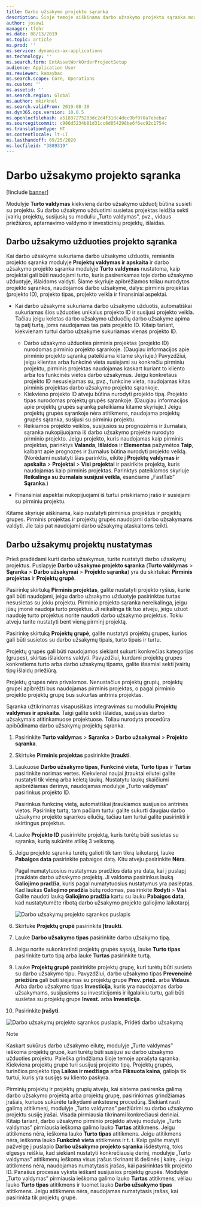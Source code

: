 ```yaml
---
title: Darbo užsakymo projekto sąranka
description: Šioje temoje aiškinama darbo užsakymo projekto sąranka modulyje „Turto valdymas”.
author: josaw1
manager: tfehr
ms.date: 08/13/2019
ms.topic: article
ms.prod: ''
ms.service: dynamics-ax-applications
ms.technology: ''
ms.search.form: EntAssetWorkOrderProjectSetup
audience: Application User
ms.reviewer: kamaybac
ms.search.scope: Core, Operations
ms.custom: ''
ms.assetid: ''
ms.search.region: Global
ms.author: mkirknel
ms.search.validFrom: 2019-08-30
ms.dyn365.ops.version: 10.0.5
ms.openlocfilehash: a51837275203dc2d4f31dc4dec9bf970a7ebeba7
ms.sourcegitcommit: c986d5234b81d31cc6d054298be6f6ec92c1754c
ms.translationtype: HT
ms.contentlocale: lt-LT
ms.lasthandoff: 09/25/2020
ms.locfileid: "3889319"
---
```

# <a name="work-order-project-setup"></a>Darbo užsakymo projekto sąranka

[!include [banner](../../includes/banner.md)]

 

Modulyje **Turto valdymas** kiekvieną darbo užsakymo užduotį būtina susieti su projektu. Su darbo užsakymo užduotimi susietas projektas leidžia sekti įvairių projektų, susijusių su moduliu „Turto valdymas”, pvz., vidaus priežiūros, aptarnavimo valdymo ir investicinių projektų, išlaidas. 

## <a name="project-setup-for-a-work-order-job"></a>Darbo užsakymo užduoties projekto sąranka

Kai darbo užsakyme sukuriama darbo užsakymo užduotis, remiantis projekto sąranka modulyje **Projektų valdymas ir apskaita** ir darbo užsakymo projekto sąranka modulyje **Turto valdymas** nustatoma, kaip projektai gali būti naudojami turto, kuris pasirenkamas toje darbo užsakymo užduotyje, išlaidoms valdyti. Šiame skyriuje apibrėžiamos toliau nurodytos projekto sąrankos, naudojamos darbo užsakyme, dalys: pirminis projektas (projekto ID), projekto tipas, projekto veikla ir finansiniai aspektai.

- Kai darbo užsakyme sukuriama darbo užsakymo užduotis, automatiškai sukuriamas šios užduoties unikalus projekto ID ir susijusi projekto veikla. Tačiau jeigu keletas darbo užsakymo užduočių darbo užsakyme apima tą patį turtą, joms naudojamas tas pats projekto ID. Kitaip tariant, kiekvienam turtui darbo užsakyme sukuriamas vienas projekto ID.

    - Darbo užsakymo užduoties pirminis projektas (projekto ID) nurodomas pirminio projekto sąrankoje. (Daugiau informacijos apie pirminio projekto sąranką pateikiama kitame skyriuje.) Pavyzdžiui, jeigu klientas arba funkcinė vieta susiejami su konkrečiu pirminiu projektu, pirminis projektas naudojamas kaskart kuriant to kliento arba tos funkcinės vietos darbo užsakymus. Jeigu konkretaus projekto ID nesusiejamas su, pvz., funkcine vieta, naudojamas kitas pirminis projektas darbo užsakymo projekto sąrankoje.
    - Kiekvieno projekto ID atveju būtina nurodyti projekto tipą. Projekto tipas nurodomas projektų grupės sąrankoje. (Daugiau informacijos apie projektų grupės sąranką pateikiama kitame skyriuje.) Jeigu projektų grupės sąrankoje nėra atitikmens, naudojama projektų grupės sąranka, susijusi su pirminiu projektu.
    - Reikiamos projekto veiklos, susijusios su prognozėmis ir žurnalais, sąranka nukopijuojama iš darbo užsakymo projekte nurodyto pirminio projekto. Jeigu projekto, kuris naudojamas kaip pirminis projektas, parinktys **Valanda**, **Išlaidos** ir **Elementas** pažymėtos **Taip**, kalbant apie prognozes ir žurnalus būtina nurodyti projekto veiklą. (Norėdami nustatyti šias parinktis, eikite į **Projektų valdymas ir apskaita** \> **Projektai** \> **Visi projektai** ir pasirikite projektą, kuris naudojamas kaip pirminis projektas. Parinktys pateikiamos skyriuje **Reikalinga su žurnalais susijusi veikla**, esančiame „FastTab” **Sąranka**.)

- Finansiniai aspektai nukopijuojami iš turtui priskiriamo įrašo ir susiejami su pirminiu projektu.

Kitame skyriuje aiškinama, kaip nustatyti pirminius projektus ir projektų grupes. Pirminis projektas ir projektų grupės naudojami darbo užsakymams valdyti. Jie taip pat naudojami darbo užsakymų ataskaitoms teikti.

## <a name="set-up-work-order-projects"></a>Darbo užsakymų projektų nustatymas

Prieš pradėdami kurti darbo užsakymus, turite nustatyti darbo užsakymų projektus. Puslapyje **Darbo užsakymo projekto sąranka** (**Turto valdymas** \> **Sąranka** \> **Darbo užsakymai** \> **Projekto sąranka**) yra du skirtukai: **Pirminis projektas** ir **Projektų grupė**.

Pasirinkę skirtuką **Pirminis projektas**, galite nustatyti projekto ryšius, kurie gali būti naudojami, jeigu darbo užsakymo užduotyje pasirinktas turtas nesusietas su jokiu projektu. Pirminio projekto sąranka nereikalinga, jeigu jūsų įmonė naudoja turto projektus. Ji reikalinga tik tuo atveju, jeigu užuot naudoję turto projektus norite naudoti darbo užsakymo projektus. Tokiu atveju turite nustatyti bent vieną pirminį projektą.

Pasirinkę skirtuką **Projektų grupė**, galite nustatyti projektų grupes, kurios gali būti susietos su darbo užsakymų tipais, turto tipais ir turtu.

Projektų grupės gali būti naudojamos siekiant sukurti konkrečias kategorijas (grupes), skirtas išlaidoms valdyti. Pavyzdžiui, kurdami projektų grupes konkretiems turto arba darbo užsakymų tipams, galite išsamiai sekti įvairių tipų išlaidų priežiūrą.

Projektų grupės nėra privalomos. Nenustačius projektų grupių, projektų grupei apibrėžti bus naudojamas pirminis projektas, o pagal pirminio projekto projektų grupę bus sukurtas antrinis projektas.

Sąranka užtikrinamas visapusiškas integravimas su moduliu **Projektų valdymas ir apskaita**. Taigi galite sekti išlaidas, susijusias darbo užsakymais atitinkamuose projektuose. Toliau nurodyta procedūra apibūdinama darbo užsakymų projektų sąranka.

1. Pasirinkite **Turto valdymas** \> **Sąranka** \> **Darbo užsakymai** \> **Projekto sąranka**.
2. Skirtuke **Pirminis projektas** pasirinkite **Įtraukti**.
3. Laukuose **Darbo užsakymo tipas**, **Funkcinė vieta**, **Turto tipas** ir **Turtas** pasirinkite norimas vertes. Kiekvienai naujai įtrauktai eilutei galite nustatyti tik vieną arba keletą laukų. Nustatytu laukų skaičiumi apibrėžiamas derinys, naudojamas modulyje „Turto valdymas” pasirinkus projekto ID. 

    Pasirinkus funkcinę vietą, automatiškai įtraukiamos susijusios antrinės vietos. Pasirinkę turtą, tam pačiam turtui galite sukurti daugiau darbo užsakymo projekto sąrankos eilučių, tačiau tam turtui galite pasirinkti ir skirtingus projektus.

4. Lauke **Projekto ID** pasirinkite projektą, kuris turėtų būti susietas su sąranka, kurią sukūrėte atlikę 3 veiksmą.
5. Jeigu projekto sąranka turėtų galioti tik tam tikrą laikotarpį, lauke **Pabaigos data** pasirinkite pabaigos datą. Kitu atveju pasirinkite **Nėra**.

    Pagal numatytuosius nustatymus pradžios data yra data, kai į puslapį įtraukiate darbo užsakymo projektą. Ji valdoma pasirinkus lauką **Galiojimo pradžia**, kuris pagal numatytuosius nustatymus yra paslėptas. Kad laukas **Galiojimo pradžia** būtų rodomas, pasirinkite **Rodyti** \> **Visi**. Galite naudoti lauką **Galiojimo pradžia** kartu su lauku **Pabaigos data**, kad nustatytumėte ribotą darbo užsakymo projekto galiojimo laikotarpį.

    ![Darbo užsakymų projekto sąrankos puslapis](media/17-setup-for-work-orders.png)

6. Skirtuke **Projektų grupė** pasirinkite **Įtraukti**.
7. Lauke **Darbo užsakymo tipas** pasirinkite darbo užsakymo tipą.
8. Jeigu norite sukonkretinti projektų grupės sąsają, lauke **Turto tipas** pasirinkite turto tipą arba lauke **Turtas** pasirinkite turtą.
9. Lauke **Projektų grupė** pasirinkite projektų grupę, kuri turėtų būti susieta su darbo užsakymo tipu. Pavyzdžiui, darbo užsakymo tipas **Prevencinė priežiūra** gali būti siejamas su projektų grupe **Prev. priež.** arba **Vidaus**. Arba darbo užsakymo tipas **Investicija**, kuris yra naudojamas darbo užsakymams, susijusiems su investicijomis ir ilgalaikiu turtu, gali būti susietas su projektų grupe **Invest.** arba **Investicija**.
10. Pasirinkite **Įrašyti**.

![Darbo užsakymų projekto sąrankos puslapis, Pridėti darbo užsakymą](media/18-setup-for-work-orders.png)

> [!NOTE]
> Kaskart sukūrus darbo užsakymo eilutę, modulyje „Turto valdymas” ieškoma projektų grupė, kuri turėtų būti susijusi su darbo užsakymo užduoties projektu. Paieška grindžiama šioje temoje aprašyta sąranka. Kiekviena projektų grupė turi susijusį projekto tipą. Projektų grupės, turinčios projekto tipą **Laikas ir medžiaga** arba **Fiksuota kaina**, galioja tik turtui, kuris yra susijęs su kliento paskyra.
>
> Pirminių projektų ir projektų grupių atveju, kai sistema pasirenka galimą darbo užsakymo projektą arba projektų grupę, pasirinkimas grindžiamas įrašais, kuriuos sukūrėte taikydami ankstesnę procedūrą. Siekiant rasti galimą atitikmenį, modulyje „Turto valdymas” peržiūrimi su darbo užsakymo projektu susiję įrašai. Visada pirmiausia tikrinami konkrečiausi deriniai. Kitaip tariant, darbo užsakymo pirminio projekto atveju modulyje „Turto valdymas” pirmiausia ieškoma galimo lauko **Turtas** atitikmens. Jeigu atitikmens nėra, ieškoma lauko **Turto tipas** atitikmens. Jeigu atitikmens nėra, ieškoma lauko **Funkcinė vieta** atitikmens ir t. t. Kaip galite matyti pažvelgę į puslapio **Darbo užsakymo projekto sąranka** išdėstymą, toks elgesys reiškia, kad siekiant nustatyti konkrečiausią derinį, modulyje „Turto valdymas” atitikmenų ieškoma visus įrašus tikrinant iš dešinės į kairę. Jeigu atitikmens nėra, naudojamas numatytasis įrašas, kai pasirinktas tik projekto ID. Panašus procesas vyksta ieškant susijusios projektų grupės. Modulyje „Turto valdymas” pirmiausia ieškoma galimo lauko **Turtas** atitikmens, vėliau lauko **Turto tipas** atitikmens ir tuomet lauko **Darbo užsakymo tipas** atitikmens. Jeigu atitikmens nėra, naudojamas numatytasis įrašas, kai pasirinkta tik projektų grupė.
